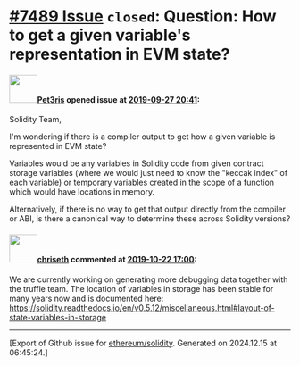 # [\#7489 Issue](https://github.com/ethereum/solidity/issues/7489) `closed`: Question: How to get a given variable's representation in EVM state?

#### <img src="https://avatars.githubusercontent.com/u/224585?u=a8a951f4dd78cee560641eaec43ef65e07d0cb0d&v=4" width="50">[Pet3ris](https://github.com/Pet3ris) opened issue at [2019-09-27 20:41](https://github.com/ethereum/solidity/issues/7489):

Solidity Team,

I'm wondering if there is a compiler output to get how a given variable is represented in EVM state?

Variables would be any variables in Solidity code from given contract storage variables (where we would just need to know the "keccak index" of each variable) or temporary variables created in the scope of a function which would have locations in memory.

Alternatively, if there is no way to get that output directly from the compiler or ABI, is there a canonical way to determine these across Solidity versions?

#### <img src="https://avatars.githubusercontent.com/u/9073706?v=4" width="50">[chriseth](https://github.com/chriseth) commented at [2019-10-22 17:00](https://github.com/ethereum/solidity/issues/7489#issuecomment-545058322):

We are currently working on generating more debugging data together with the truffle team. The location of variables in storage has been stable for many years now and is documented here: https://solidity.readthedocs.io/en/v0.5.12/miscellaneous.html#layout-of-state-variables-in-storage


-------------------------------------------------------------------------------



[Export of Github issue for [ethereum/solidity](https://github.com/ethereum/solidity). Generated on 2024.12.15 at 06:45:24.]
